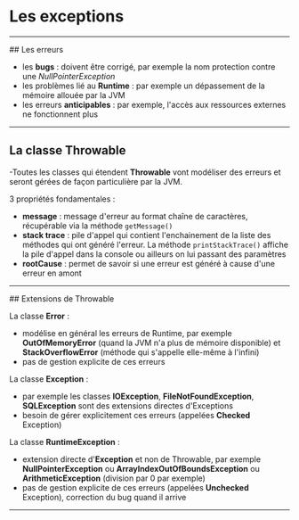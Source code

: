 # Les exceptions

----

## Les erreurs

- les **bugs** : doivent être corrigé, par exemple la nom protection contre une *NullPointerException*
- les problèmes lié au **Runtime** : par exemple un dépassement de la mémoire allouée par la JVM
- les erreurs **anticipables** : par exemple, l'accès aux ressources externes ne fonctionnent plus

----

## La classe Throwable

-Toutes les classes qui étendent **Throwable** vont modéliser des erreurs et seront gérées de façon particulière par la JVM.

3 propriétés fondamentales :
- **message** : message d'erreur au format chaîne de caractères, récupérable via la méthode `getMessage()`
- **stack trace** : pile d'appel qui contient l'enchainement de la liste des méthodes qui ont généré l'erreur. La méthode `printStackTrace()` affiche la pile d'appel dans la console ou ailleurs on lui passant des paramètres
- **rootCause** : permet de savoir si une erreur est généré à cause d'une erreur en amont

----

## Extensions de Throwable

La classe **Error** :
- modélise en général les erreurs de Runtime, par exemple **OutOfMemoryError** (quand la JVM n'a plus de mémoire disponible) et **StackOverflowError** (méthode qui s'appelle elle-même à l'infini)
- pas de gestion explicite de ces erreurs

La classe **Exception** :
- par exemple les classes **IOException**, **FileNotFoundException**, **SQLException** sont des extensions directes d'Exceptions
- besoin de gérer explicitement ces erreurs (appelées **Checked** Exception)

La classe **RuntimeException** :
- extension directe d'**Exception** et non de Throwable, par exemple **NullPointerException** ou **ArrayIndexOutOfBoundsException** ou **ArithmeticException** (division par 0 par exemple)
- pas de gestion explicite de ces erreurs (appelées **Unchecked** Exception), correction du bug quand il arrive

----
